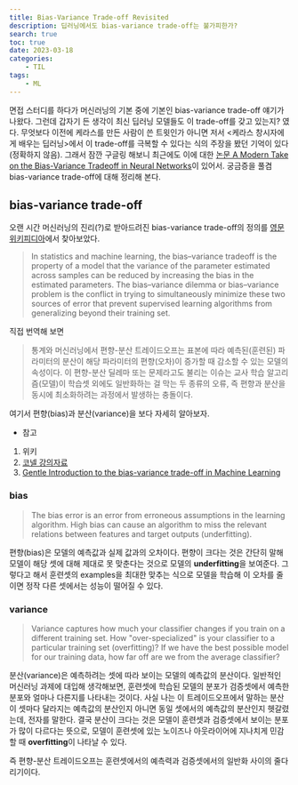 ```yaml
---
title: Bias-Variance Trade-off Revisited
description: 딥러닝에서도 bias-variance trade-off는 불가피한가?
search: true
toc: true
date: 2023-03-18
categories:
    - TIL
tags: 
    - ML
---
```


면접 스터디를 하다가 머신러닝의 기본 중에 기본인 bias-variance trade-off 얘기가 나왔다. 그런데 갑자기 든 생각이 최신 딥러닝 모델들도 이 trade-off를 갖고 있는지? 였다. 무엇보다 이전에 케라스를 만든 사람이 쓴 트윗인가 아니면 저서 <케라스 창시자에게 배우는 딥러닝>에서 이 trade-off를 극복할 수 있다는 식의 주장을 봤던 기억이 있다 (정확하지 않음). 그래서 잠깐 구글링 해보니 최근에도 이에 대한 [논문 A Modern Take on the Bias-Variance Tradeoff in Neural Networks](https://arxiv.org/abs/1810.08591)이 있어서. 궁금증을 풀겸 bias-variance trade-off에 대해 정리해 본다.


## bias-variance trade-off

오랜 시간 머신러닝의 진리(?)로 받아드려진 bias-variance trade-off의 정의를 [영문 위키피디아](https://en.wikipedia.org/wiki/Bias%E2%80%93variance_tradeoff)에서 찾아보았다.

> In statistics and machine learning, the bias–variance tradeoff is the property of a model that the variance of the parameter estimated across samples can be reduced by increasing the bias in the estimated parameters. The bias–variance dilemma or bias–variance problem is the conflict in trying to simultaneously minimize these two sources of error that prevent supervised learning algorithms from generalizing beyond their training set.

직접 번역해 보면
> 통계와 머신러닝에서 편향-분산 트레이드오프는 표본에 따라 예측된(훈련된) 파라미터의 분산이 해당 파라미터의 편향(오차)이 증가할 때 감소할 수 있는 모델의 속성이다. 이 편향-분산 딜레마 또는 문제라고도 불리는 이슈는 교사 학습 알고리즘(모델)이 학습셋 외에도 일반화하는 걸 막는 두 종류의 오류, 즉 편향과 분산을 동시에 최소화하려는 과정에서 발생하는 충돌이다.

여기서 편향(bias)과 분산(variance)을 보다 자세히 알아보자. 

* 참고
1. 위키
2. [코넬 강의자료](https://www.cs.cornell.edu/courses/cs4780/2018fa/lectures/lecturenote12.html)
3. [Gentle Introduction to the bias-variance trade-off in Machine Learning](https://machinelearningmastery.com/gentle-introduction-to-the-bias-variance-trade-off-in-machine-learning/)

### bias
> The bias error is an error from erroneous assumptions in the learning algorithm. High bias can cause an algorithm to miss the relevant relations between features and target outputs (underfitting).

편향(bias)은 모델의 예측값과 실제 값과의 오차이다. 편향이 크다는 것은 간단히 말해 모델이 해당 셋에 대해 제대로 못 맞춘다는 것으로 모델의 **underfitting**을 보여준다. 그렇다고 해서 훈련셋의 examples을 최대한 맞추는 식으로 모델을 학습해 이 오차를 줄이면 정작 다른 셋에서는 성능이 떨어질 수 있다.

### variance
> Variance captures how much your classifier changes if you train on a different training set. How "over-specialized" is your classifier to a particular training set (overfitting)? If we have the best possible model for our training data, how far off are we from the average classifier?

분산(variance)은 예측하려는 셋에 따라 보이는 모델의 예측값의 분산이다. 일반적인 머신러닝 과제에 대입해 생각해보면, 훈련셋에 학습된 모델의 분포가 검증셋에서 예측한 분포와 얼마나 다른지를 나타내는 것이다. 사실 나는 이 트레이드오프에서 말하는 분산이 셋마다 달라지는 예측값의 분산인지 아니면 동일 셋에서의 예측값의 분산인지 헷갈렸는데, 전자를 말한다. 
결국 분산이 크다는 것은 모델이 훈련셋과 검증셋에서 보이는 분포가 많이 다르다는 뜻으로, 모델이 훈련셋에 있는 노이즈나 아웃라이어에 지나치게 민감할 때 **overfitting**이 나타날 수 있다.

즉 편향-분산 트레이드오프는 훈련셋에서의 예측력과 검증셋에서의 일반화 사이의 줄다리기이다.

## 